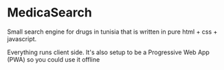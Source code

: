 # MedicaSearch

Small search engine for drugs in tunisia that is written in pure html + css + javascript.

Everything runs client side. It's also setup to be a Progressive Web App (PWA) so you could use it offline
